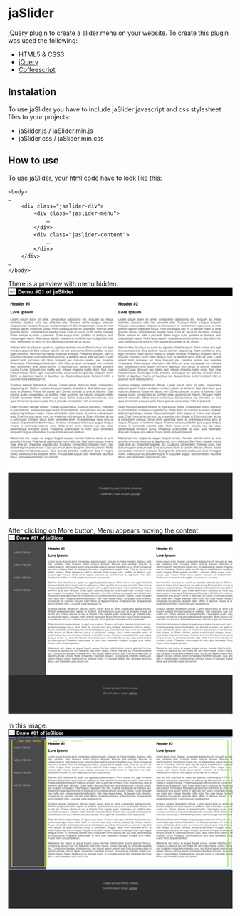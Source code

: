 jaSlider
========

jQuery plugin to create a slider menu on your website. To create this plugin was used the following: 

* HTML5 & CSS3
* [jQuery](http://jquery.com/)
* [Coffeescript](http://coffeescript.org/)

## Instalation

To use jaSlider you have to include jaSlider javascript and css stylesheet files to your projects:

* jaSlider.js / jaSlider.min.js
* jaSlider.css / jaSlider.min.css

## How to use

To use jaSlider, your html code have to look like this:

```
<body>
…
	<div class="jaslider-div">
		<div class="jaslider-menu">
			…
		</div>
		<div class="jaslider-content">
			…
		</div>
	</div>
…
</body>
```
There is a preview with menu hidden.
![jaSlider demo image 01](./docs/demo01.png)

After clicking on More button, Menu appears moving the content.
![jaSlider demo image 02](./docs/demo02.png)

In this image.
![jaSlider demo image 03](./docs/demo03.png)
